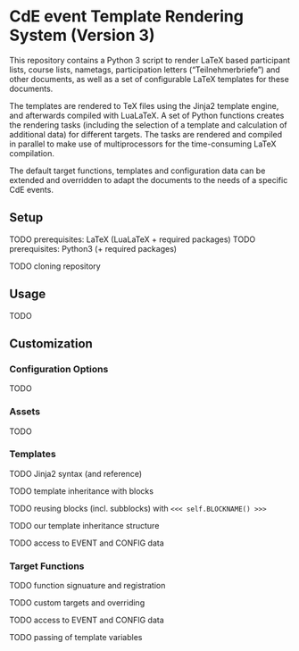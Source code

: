 
# CdE event Template Rendering System (Version 3)

This repository contains a Python 3 script to render LaTeX based participant lists, course lists, nametags,
participation letters (“Teilnehmerbriefe”) and other documents, as well as a set of configurable LaTeX templates for
these documents.

The templates are rendered to TeX files using the Jinja2 template engine, and afterwards compiled with LuaLaTeX. A set
of Python functions creates the rendering tasks (including the selection of a template and calculation of additional
data) for different targets. The tasks are rendered and compiled in parallel to make use of multiprocessors for the
time-consuming LaTeX compilation. 

The default target functions, templates and configuration data can be extended and overridden to adapt the documents
to the needs of a specific CdE events.


## Setup

TODO prerequisites: LaTeX (LuaLaTeX + required packages)
TODO prerequisites: Python3 (+ required packages)

TODO cloning repository


## Usage

TODO


## Customization

### Configuration Options

TODO


### Assets

TODO


### Templates

TODO Jinja2 syntax (and reference)

TODO template inheritance with blocks

TODO reusing blocks (incl. subblocks) with `<<< self.BLOCKNAME() >>>`

TODO our template inheritance structure

TODO access to EVENT and CONFIG data


### Target Functions

TODO function signuature and registration

TODO custom targets and overriding

TODO access to EVENT and CONFIG data

TODO passing of template variables
 